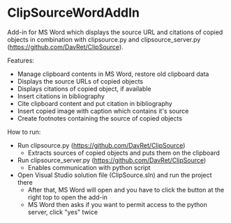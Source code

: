 # ClipSourceWordAddIn
Add-in for MS Word which displays the source URL and citations of copied objects in combination with clipsource.py and clipsource_server.py (https://github.com/DavRet/ClipSource).

Features:
- Manage clipboard contents in MS Word, restore old clipboard data
- Displays the source URLs of copied objects
- Displays citations of copied object, if available
- Insert citations in bibliography
- Cite clipboard content and put citation in bibliography
- Insert copied image with caption which contains it's source
- Create footnotes containing the source of copied objects

How to run:
- Run clipsource.py (https://github.com/DavRet/ClipSource)
  - Extracts sources of copied objects and puts them on the clipboard
- Run clipsource_server.py (https://github.com/DavRet/ClipSource)
  - Enables communication with python script
- Open Visual Studio solution file (ClipSource.sln) and run the project there
  - After that, MS Word will open and you have to click the button at the right top to open the add-in
  - MS Word then asks if you want to permit access to the python server, click "yes" twice
